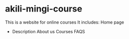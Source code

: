 # akili-mingi-course
This is a website for online courses
It includes:
Home page
  - Description
About us
Courses
FAQS
